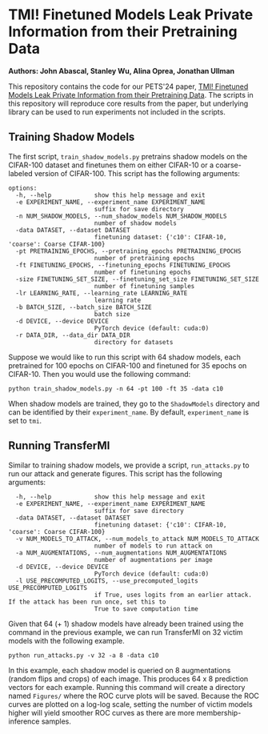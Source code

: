 # TMI! Finetuned Models Leak Private Information from their Pretraining Data

**Authors: John Abascal, Stanley Wu, Alina Oprea, Jonathan Ullman**


This repository contains the code for our PETS'24 paper, [TMI! Finetuned Models Leak Private Information from their Pretraining Data](https://arxiv.org/abs/2306.01181). The scripts in this repository will reproduce core results from the paper, but underlying library can be used to run experiments not included in the scripts.

## Training Shadow Models
The first script, `train_shadow_models.py` pretrains shadow models on the CIFAR-100 dataset and finetunes them on either CIFAR-10 or a coarse-labeled version of CIFAR-100. This script has the following arguments:

```
options:
  -h, --help            show this help message and exit
  -e EXPERIMENT_NAME, --experiment_name EXPERIMENT_NAME
                        suffix for save directory
  -n NUM_SHADOW_MODELS, --num_shadow_models NUM_SHADOW_MODELS
                        number of shadow models
  -data DATASET, --dataset DATASET
                        finetuning dataset: {'c10': CIFAR-10, 'coarse': Coarse CIFAR-100}
  -pt PRETRAINING_EPOCHS, --pretraining_epochs PRETRAINING_EPOCHS
                        number of pretraining epochs
  -ft FINETUNING_EPOCHS, --finetuning_epochs FINETUNING_EPOCHS
                        number of finetuning epochs
  -size FINETUNING_SET_SIZE, --finetuning_set_size FINETUNING_SET_SIZE
                        number of finetuning samples
  -lr LEARNING_RATE, --learning_rate LEARNING_RATE
                        learning rate
  -b BATCH_SIZE, --batch_size BATCH_SIZE
                        batch size
  -d DEVICE, --device DEVICE
                        PyTorch device (default: cuda:0)
  -r DATA_DIR, --data_dir DATA_DIR
                        directory for datasets
```

Suppose we would like to run this script with 64 shadow models, each pretrained for 100 epochs on CIFAR-100 and finetuned for 35 epochs on CIFAR-10. Then you would use the following command:

```shell
python train_shadow_models.py -n 64 -pt 100 -ft 35 -data c10
```

When shadow models are trained, they go to the `ShadowModels` directory and can be identified by their `experiment_name`. By default, `experiment_name` is set to `tmi`.

## Running TransferMI

Similar to training shadow models, we provide a script, `run_attacks.py` to run our attack and generate figures. This script has the following arguments:

```
  -h, --help            show this help message and exit
  -e EXPERIMENT_NAME, --experiment_name EXPERIMENT_NAME
                        suffix for save directory
  -data DATASET, --dataset DATASET
                        finetuning dataset: {'c10': CIFAR-10, 'coarse': Coarse CIFAR-100}
  -v NUM_MODELS_TO_ATTACK, --num_models_to_attack NUM_MODELS_TO_ATTACK
                        number of models to run attack on
  -a NUM_AUGMENTATIONS, --num_augmentations NUM_AUGMENTATIONS
                        number of augmentations per image
  -d DEVICE, --device DEVICE
                        PyTorch device (default: cuda:0)
  -l USE_PRECOMPUTED_LOGITS, --use_precomputed_logits USE_PRECOMPUTED_LOGITS
                        if True, uses logits from an earlier attack. If the attack has been run once, set this to
                        True to save computation time
```

Given that 64 (+ 1) shadow models have already been trained using the command in the previous example, we can run TransferMI on 32 victim models with the following example.

```shell
python run_attacks.py -v 32 -a 8 -data c10
```

In this example, each shadow model is queried on 8 augmentations (random flips and crops) of each image. This produces 64 x 8 prediction vectors for each example. Running this command will create a directory named `Figures/` where the ROC curve plots will be saved. Because the ROC curves are plotted on a log-log scale, setting the number of victim models higher will yield smoother ROC curves as there are more membership-inference samples.